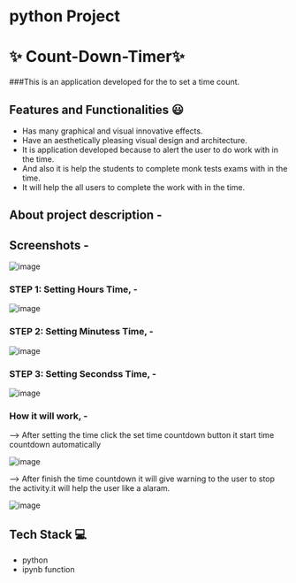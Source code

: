 # python Project
# ✨ Count-Down-Timer✨

###This is an application developed for the to set a time count.


## Features and Functionalities 😃

- Has many graphical and visual innovative effects.
- Have an aesthetically pleasing visual design and architecture.
- It is application developed because to alert the user to do work with in the time.
- And also it is help the students to complete monk tests exams with in the time. 
- It will help the all users to complete the work with in the time. 

## About project description -
   

## Screenshots -

![image](https://user-images.githubusercontent.com/108206047/183286133-26cbd435-7a71-4477-969d-8eb32d5f3778.png)


### STEP 1: Setting Hours Time, -

![image](https://user-images.githubusercontent.com/108206047/183286161-74426966-6248-4723-ad0b-6d1e00a044ec.png)
 
 
### STEP 2: Setting Minutess Time, -

![image](https://user-images.githubusercontent.com/108206047/183286244-da81c86f-36fe-4540-9ae7-b6e3754a8b35.png)


### STEP 3: Setting Secondss Time, -

![image](https://user-images.githubusercontent.com/108206047/183286256-5e6d17eb-1eb0-4fa6-b965-0980bf0b8617.png)


### How it will work, -

 --> After setting the time click the set time countdown button it start time countdown automatically

![image](https://user-images.githubusercontent.com/108206047/183286693-67889fa7-4f79-4f8f-a26c-f8218cf1293a.png)


--> After finish the time countdown it will give warning to the user to stop the activity.it will help the user like a alaram.

![image](https://user-images.githubusercontent.com/108206047/183286498-d303d1a5-887d-4bb9-b229-3e7262db3805.png)


## Tech Stack 💻
- python
- ipynb function
